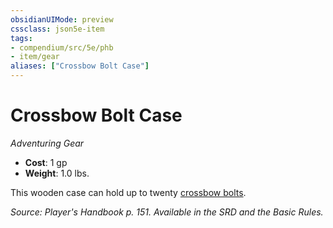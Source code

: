 ```yaml
---
obsidianUIMode: preview
cssclass: json5e-item
tags:
- compendium/src/5e/phb
- item/gear
aliases: ["Crossbow Bolt Case"]
---
```

# Crossbow Bolt Case
*Adventuring Gear*  

- **Cost**: 1 gp
- **Weight**: 1.0 lbs.

This wooden case can hold up to twenty [crossbow bolts](/compendium/items/crossbow-bolt.md).

*Source: Player's Handbook p. 151. Available in the SRD and the Basic Rules.*